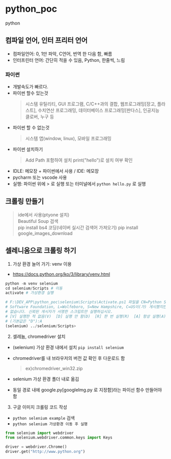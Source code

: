 # python_poc

python

## 컴파일 언어, 인터 프리터 언어

- 컴파일언어: 0, 1만 파악, C언어, 번역 한 다음 함, 빠름
- 인터프린터 언어: 간단히 적을 수 있음, Python, 한줄씩, 느림

### 파이썬

- 개발속도가 빠르다.
- 파이썬 할수 있는것
  > 시스템 유틸리티, GUI 프로그램, C/C++과의 결합, 웹프로그래밍[장고, 플라스트], 수치연산 프로그래밍, 데이터베이스 프로그래밍[판다스], 인공지능  
  > 클로버, 누구 등
- 파이썬 할 수 없는것
  > 시스템 앱(window, linux), 모바일 프로그래밍
- 파이썬 설치하기
  > Add Path 포함하여 설치
  > print("hello")로 설치 여부 확인
- IDLE: 메모장 + 파이썬에서 사용 / IDE: 메모장
- pycharm 또는 vscode 사용
- 실행: 파이썬 위에 > 로 실행 또는 터미널에서 `python hello.py` 로 실행

## 크롤링 만들기

> ide에서 사용(ptyone 설치)  
> Beautiful Soup 검색  
> pip install bs4
> 코딩(네이버 실시간 검색어 가져오기)
> pip install google_images_download

## 셀레니움으로 크롤링 하기

1. 가상 환경 늘어 가기: venv 이용

- https://docs.python.org/ko/3/library/venv.html

```py
python -m venv selenium
cd selenium/Scripts # 이동
activate # 가상환경 실행

# F:\DEV_APP\python_poc\selenium\Scripts\Activate.ps1 파일을 CN=Python Software Foundation, O=Python
# Software Foundation, L=Wolfeboro, S=New Hampshire, C=US이(가) 게시했지만 시스템에서 신뢰할 수
# 없습니다. 신뢰된 게시자가 서명한 스크립트만 실행하십시오.
# [V] 실행한 적 없음(V)  [D] 실행 안 함(D)  [R] 한 번 실행(R)  [A] 항상 실행(A)  [?] 도움말
# (기본값은 "D"):A
(selenium) ../selenium/Scripts>
```

2. 셀레늄, chromedriver 설치

- (selenium) 가상 환경 내에서 설치
  `pip install selenium`

- chromedriver를 내 브라우저의 버전 값 확인 후 다운로드 함

  > ex)chromedriver_win32.zip

- selenium 가상 환경 폴더 내로 옮김

- 동일 경로 내에 google.py[googleImg.py 로 지정함]라는 파이선 함수 만들어야 함

3. 구글 이미지 크롤링 코드 작성

- `python selenium example` 검색
- `python selenium 가상환경 이동 후 실행`

```py
from selenium import webdriver
from selenium.webdriver.common.keys import Keys

driver = webdriver.Chrome()
driver.get("http://www.python.org")
```
